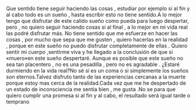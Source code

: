 

Que sentido tiene seguir haciendo las cosas , estudiar por ejemplo si al fin y al cabo todo es un sueño , hasta escribir esto no tiene sentido.A lo mejor tengo que disfrutar de este calido sueño como pueda para luego despertar, pero , no quiero seguir haciendo cosas si al final , a lo mejor en mi vida real las podré disfrutar más. No tiene sentido que me esfuerze en hacer las cosas , por mucho que sepa que me gusten , quiero hacerlas en la realidad , porque en este sueño no puedo disfrutar completamente de ellas . Quiero sentir mi cuerpo ,sentirme viva y he llegado a la conclusión de que si «muero»en este sueño despertaré. Aunque es posible que este sueño no sea tan placentero , no es una pesadilla , pero no es agradable . ¿Estaré durmiendo en la vida real?No sé si es un coma o si simplemente los sueños son eternos.Talvez disfruto tanto de las experiencias cercanas a la muerte porque estoy mas cerca de la realidad.Cada vez que me he despertado de un estado de inconsciencia me sentía bien , me gusta .No se para que quiero cumplir una promesa si al fin y al cabo, el resultado será igual tarde o temprano
